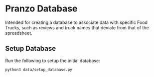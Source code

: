 # Pranzo Database
Intended for creating a database to associate data with specific Food Trucks, such as reviews and truck names that deviate from that of the spreadsheet.

## Setup Database
Run the following to setup the initial database:
```
python3 data/setup_database.py
```